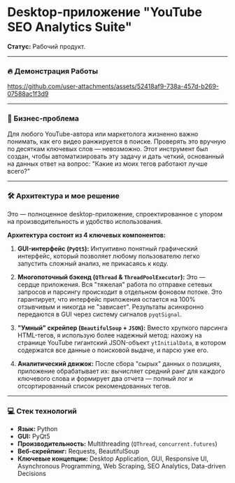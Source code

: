 # Desktop-приложение "YouTube SEO Analytics Suite"

**Статус:** Рабочий продукт.

---

### 🔥 Демонстрация Работы



https://github.com/user-attachments/assets/52418af9-738a-457d-b269-07588ac1f3d9



---

### 🎯 Бизнес-проблема

Для любого YouTube-автора или маркетолога жизненно важно понимать, как его видео ранжируется в поиске. Проверять это вручную по десяткам ключевых слов — невозможно. Этот инструмент был создан, чтобы автоматизировать эту задачу и дать четкий, основанный на данных ответ на вопрос: "Какие из моих тегов работают лучше всего?"

---

### 🛠️ Архитектура и мое решение

Это — полноценное desktop-приложение, спроектированное с упором на производительность и удобство использования.

**Архитектура состоит из 4 ключевых компонентов:**

1.  **GUI-интерфейс (`PyQt5`):** Интуитивно понятный графический интерфейс, который позволяет любому пользователю легко запустить сложный анализ, не прикасаясь к коду.

2.  **Многопоточный бэкенд (`QThread` & `ThreadPoolExecutor`):** Это — сердце приложения. Вся "тяжелая" работа по отправке сетевых запросов и парсингу происходит в отдельном фоновом потоке. Это гарантирует, что интерфейс приложения остается на 100% отзывчивым и никогда не "зависает". Результаты асинхронно передаются в GUI через систему сигналов `pyqtSignal`.

3.  **"Умный" скрейпер (`BeautifulSoup` + `JSON`):** Вместо хрупкого парсинга HTML-тегов, я использую более надежный метод: нахожу на странице YouTube гигантский JSON-объект `ytInitialData`, в котором содержатся все данные о поисковой выдаче, и парсю уже его.

4.  **Аналитический движок:** После сбора "сырых" данных о позициях, приложение обрабатывает их: вычисляет средний ранг для каждого ключевого слова и формирует два отчета — полный лог и отсортированный список рекомендованных тегов.

---

### 💻 Стек технологий

*   **Язык:** Python
*   **GUI:** PyQt5
*   **Производительность:** Multithreading (`QThread`, `concurrent.futures`)
*   **Веб-скрейпинг:** Requests, BeautifulSoup
*   **Ключевые концепции:** Desktop Application, GUI, Responsive UI, Asynchronous Programming, Web Scraping, SEO Analytics, Data-driven Decisions
